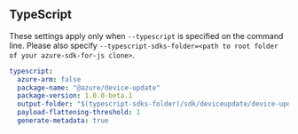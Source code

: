 ## TypeScript

These settings apply only when `--typescript` is specified on the command line.
Please also specify `--typescript-sdks-folder=<path to root folder of your azure-sdk-for-js clone>`.

```yaml $(typescript)
typescript:
  azure-arm: false
  package-name: "@azure/device-update"
  package-version: 1.0.0-beta.1
  output-folder: "$(typescript-sdks-folder)/sdk/deviceupdate/device-update"
  payload-flattening-threshold: 1
  generate-metadata: true
```
